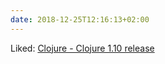 ```yaml
---
date: 2018-12-25T12:16:13+02:00
---
```


Liked: [Clojure - Clojure 1.10 release](https://clojure.org/news/2018/12/17/clojure110)

